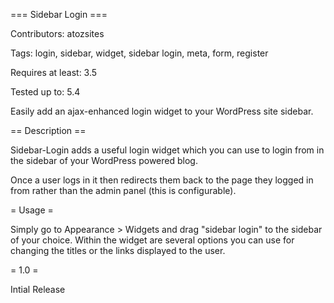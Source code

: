 === Sidebar Login ===

Contributors: atozsites

Tags: login, sidebar, widget, sidebar login, meta, form, register

Requires at least: 3.5

Tested up to: 5.4

Easily add an ajax-enhanced login widget to your WordPress site sidebar.

== Description ==

Sidebar-Login adds a useful login widget which you can use to login from in the sidebar of your WordPress powered blog.

Once a user logs in it then redirects them back to the page they logged in from rather than the admin panel (this is configurable).

= Usage =

Simply go to Appearance > Widgets and drag "sidebar login" to the sidebar of your choice. Within the widget are several options you can use for changing the titles or the links displayed to the user.

= 1.0 =

Intial Release